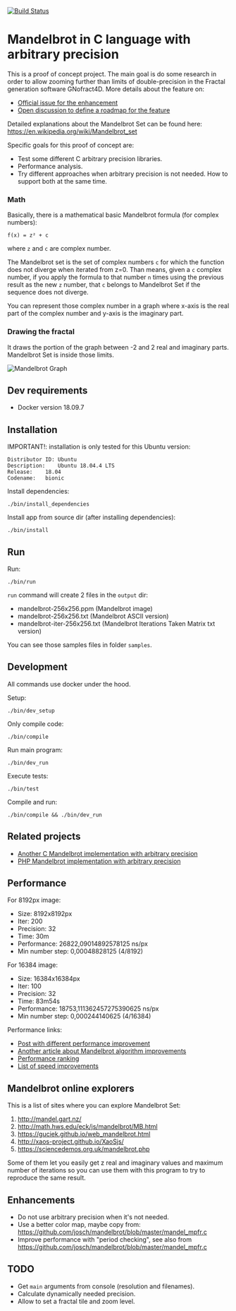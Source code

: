 [![Build Status](https://travis-ci.org/josecelano/c-mandelbrot-arbitrary-precision.svg?branch=master)](https://travis-ci.org/josecelano/c-mandelbrot-arbitrary-precision)

# Mandelbrot in C language with arbitrary precision

This is a proof of concept project. The main goal is do some research in order to allow zooming further than limits of double-precision in the Fractal generation software GNofract4D. More details about the feature on:

* [Official issue for the enhancement](https://github.com/fract4d/gnofract4d/issues/77)
* [Open discussion to define a roadmap for the feature](https://github.com/HyveInnovate/gnofract4d/issues/7)

Detailed explanations about the Mandelbrot Set can be found here:
https://en.wikipedia.org/wiki/Mandelbrot_set

Specific goals for this proof of concept are:

* Test some different C arbitrary precision libraries.
* Performance analysis.
* Try different approaches when arbitrary precision is not needed. How to support both at the same time.

### Math

Basically, there is a mathematical basic Mandelbrot formula (for complex numbers):

```
f(x) = z² + c
```

where `z` and `c` are complex number. 

The Mandelbrot set is the set of complex numbers `c` for which the function does not diverge when iterated from z=0.
Than means, given a `c` complex number, if you apply the formula to that number `n` times using the previous result as the new `z` number, that `c` belongs to Mandelbrot Set if the sequence does not diverge.

You can represent those complex number in a graph where x-axis is the real part of the complex number and y-axis is the imaginary part.

### Drawing the fractal

It draws the portion of the graph between -2 and 2 real and imaginary parts.
Mandelbrot Set is inside those limits.

![Mandelbrot Graph](https://raw.githubusercontent.com/josecelano/c-mandelbrot-arbitrary-precision/master/mandelbrot-graph.png)

## Dev requirements

* Docker version 18.09.7

## Installation

IMPORTANT!: installation is only tested for this Ubuntu version:

```
Distributor ID:	Ubuntu
Description:	Ubuntu 18.04.4 LTS
Release:	18.04
Codename:	bionic
```

Install dependencies:
```
./bin/install_dependencies
```

Install app from source dir (after installing dependencies):
```
./bin/install
```

## Run

Run:
```
./bin/run
```

`run` command will create 2 files in the `output` dir:
* mandelbrot-256x256.ppm (Mandelbrot image)
* mandelbrot-256x256.txt (Mandelbrot ASCII version)
* mandelbrot-iter-256x256.txt (Mandelbrot Iterations Taken Matrix txt version)

You can see those samples files in folder `samples`.

## Development

All commands use docker under the hood.

Setup:
```
./bin/dev_setup
```

Only compile code:
```
./bin/compile
```

Run main program:
```
./bin/dev_run
```

Execute tests:
```
./bin/test
```

Compile and run:
```
./bin/compile && ./bin/dev_run
```

## Related projects

* [Another C Mandelbrot implementation with arbitrary precision](https://github.com/josch/mandelbrot/blob/master/mandel_mpfr.c)
* [PHP Mandelbrot implementation with arbitrary precision](https://github.com/josecelano/php-mandelbrot-arbitrary-precision)

## Performance

For 8192px image:
* Size: 8192x8192px
* Iter: 200
* Precision: 32
* Time: 30m
* Performance: 26822,09014892578125 ns/px
* Min number step: 0,00048828125 (4/8192)

For 16384 image:
* Size: 16384x16384px
* Iter: 100
* Precision: 32
* Time: 83m54s
* Performance: 18753,111362457275390625 ns/px
* Min number step: 0,000244140625 (4/16384)

Performance links:
* [Post with different performance improvement](https://www.martin-ueding.de/posts/mandelbrot-performance/)
* [Another article about Mandelbrot algorithm improvements](https://gist.github.com/mrange/20fa976388167e294aa01a1266ad0a8c)
* [Performance ranking](https://benchmarksgame-team.pages.debian.net/benchmarksgame/performance/mandelbrot.html)
* [List of speed improvements](https://en.wikibooks.org/wiki/Fractals/Iterations_in_the_complex_plane/Mandelbrot_set/mandelbrot#Speed_improvements_-_optimisation)

## Mandelbrot online explorers

This is a list of sites where you can explore Mandelbrot Set:

1. http://mandel.gart.nz/
2. http://math.hws.edu/eck/js/mandelbrot/MB.html
3. https://guciek.github.io/web_mandelbrot.html
4. http://xaos-project.github.io/XaoSjs/
5. https://sciencedemos.org.uk/mandelbrot.php

Some of them let you easily get z real and imaginary values and maximum number of iterations so you can use them with this program to try to reproduce the same result.

## Enhancements

* Do not use arbitrary precision when it's not needed.
* Use a better color map, maybe copy from: https://github.com/josch/mandelbrot/blob/master/mandel_mpfr.c
* Improve performance with "period checking", see also from https://github.com/josch/mandelbrot/blob/master/mandel_mpfr.c

## TODO

* Get `main` arguments from console (resolution and filenames).
* Calculate dynamically needed precision.
* Allow to set a fractal tile and zoom level.